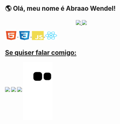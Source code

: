 ## 🌎 Olá, meu nome é Abraao Wendel!

<div align="center">
  <a href="https://github.com/abraaowendel">
  <img height="180em" src="https://github-readme-stats.vercel.app/api?username=abraaowendel&show_icons=true&theme=dracula&include_all_commits=true&count_private=true"/>
  <img height="180em" src="https://github-readme-stats.vercel.app/api/top-langs/?username=abraaowendel&layout=compact&langs_count=7&theme=dracula"/>
</div>
  
<div style="display: inline_block"><br>
  <img align="center" alt="Abraao-HTML" height="30" width="40" src="https://raw.githubusercontent.com/devicons/devicon/master/icons/html5/html5-original.svg">
  <img align="center" alt="Abraao-CSS" height="30" width="40" src="https://raw.githubusercontent.com/devicons/devicon/master/icons/css3/css3-original.svg">
  <img align="center" alt="Abraao-JS" height="30" width="40" src="https://raw.githubusercontent.com/devicons/devicon/master/icons/javascript/javascript-plain.svg">
  <img align="center" alt="Abraao-REACT" height="30" width="40" src="https://raw.githubusercontent.com/devicons/devicon/master/icons/react/react-original.svg">
</div>
  
  ## Se quiser falar comigo: 
<div> 
  <a href="https://instagram.com/abraaowendel1" target="_blank"><img src="https://img.shields.io/badge/-Instagram-%23E4405F?style=for-the-badge&logo=instagram&logoColor=white" target="_blank"></a>
  <a href = "mailto:abraao.dev@gmail.com"><img src="https://img.shields.io/badge/-Gmail-%23333?style=for-the-badge&logo=gmail&logoColor=white" target="_blank"></a>
  <a href="https://www.linkedin.com/in/abraaowendel1" target="_blank"><img src="https://img.shields.io/badge/-LinkedIn-%230077B5?style=for-the-badge&logo=linkedin&logoColor=white" target="_blank"></a> 
   <img align="center" alt="Snake" src="https://github.com/abraaowendel/AbraaoWeb/blob/output/github-contribution-grid-snake.svg"> 
</div>

